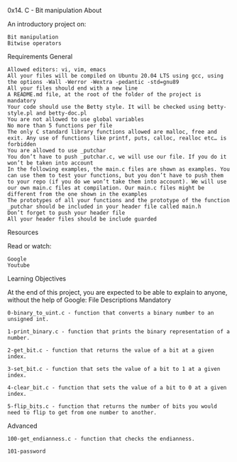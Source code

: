 0x14. C - Bit manipulation
About

An introductory project on:

    Bit manipulation
    Bitwise operators

Requirements
General

    Allowed editors: vi, vim, emacs
    All your files will be compiled on Ubuntu 20.04 LTS using gcc, using the options -Wall -Werror -Wextra -pedantic -std=gnu89
    All your files should end with a new line
    A README.md file, at the root of the folder of the project is mandatory
    Your code should use the Betty style. It will be checked using betty-style.pl and betty-doc.pl
    You are not allowed to use global variables
    No more than 5 functions per file
    The only C standard library functions allowed are malloc, free and exit. Any use of functions like printf, puts, calloc, realloc etc… is forbidden
    You are allowed to use _putchar
    You don’t have to push _putchar.c, we will use our file. If you do it won’t be taken into account
    In the following examples, the main.c files are shown as examples. You can use them to test your functions, but you don’t have to push them to your repo (if you do we won’t take them into account). We will use our own main.c files at compilation. Our main.c files might be different from the one shown in the examples
    The prototypes of all your functions and the prototype of the function _putchar should be included in your header file called main.h
    Don’t forget to push your header file
    All your header files should be include guarded

Resources

Read or watch:

    Google
    Youtube

Learning Objectives

At the end of this project, you are expected to be able to explain to anyone, without the help of Google:
File Descriptions
Mandatory

    0-binary_to_uint.c - function that converts a binary number to an unsigned int.

    1-print_binary.c - function that prints the binary representation of a number.

    2-get_bit.c - function that returns the value of a bit at a given index.

    3-set_bit.c - function that sets the value of a bit to 1 at a given index.

    4-clear_bit.c - function that sets the value of a bit to 0 at a given index.

    5-flip_bits.c - function that returns the number of bits you would need to flip to get from one number to another.

Advanced

    100-get_endianness.c - function that checks the endianness.

    101-password

